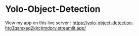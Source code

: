 # Yolo-Object-Detection
View my app on this live server : https://yolo-object-detection-htg3qsmxaq2kjrcjrmdprv.streamlit.app/
